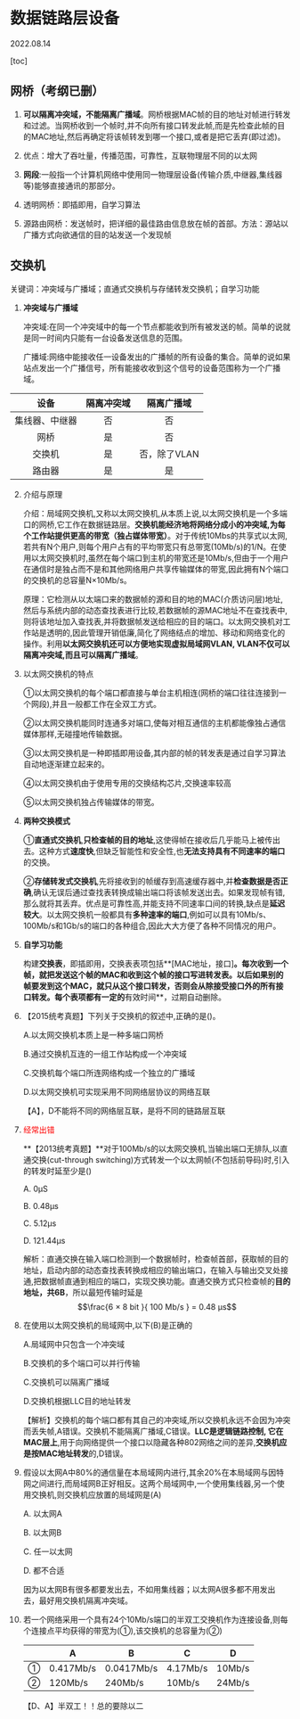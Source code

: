 # 数据链路层设备

2022.08.14

[toc]

## 网桥（考纲已删）

1. **可以隔离冲突域，不能隔离广播域**。网桥根据MAC帧的目的地址对帧进行转发和过滤。当网桥收到一个帧时,并不向所有接口转发此帧,而是先检查此帧的目的MAC地址,然后再确定将该帧转发到哪一个接口,或者是把它丢弃(即过滤)。
1. 优点：增大了吞吐量，传播范围，可靠性，互联物理层不同的以太网

2. **网段**:一般指一个计算机网络中使用同一物理层设备(传输介质,中继器,集线器等)能够直接通讯的那部分。
2. 透明网桥：即插即用，自学习算法
2. 源路由网桥：发送帧时，把详细的最佳路由信息放在帧的首部。方法：源站以广播方式向欲通信的目的站发送一个发现帧

## 交换机

关键词：冲突域与广播域；直通式交换机与存储转发交换机；自学习功能

1. **冲突域与广播域**

   冲突域:在同一个冲突域中的每一个节点都能收到所有被发送的帧。简单的说就是同一时间内只能有一台设备发送信息的范围。

   广播域:网络中能接收任一设备发出的广播帧的所有设备的集合。简单的说如果站点发出一个广播信号，所有能接收收到这个信号的设备范围称为一个广播域。

|      设备      | 隔离冲突域 |  隔离广播域  |
| :------------: | :--------: | :----------: |
| 集线器、中继器 |     否     |      否      |
|      网桥      |     是     |      否      |
|     交换机     |     是     | 否，除了VLAN |
|     路由器     |     是     |      是      |

2. 介绍与原理

   介绍：局域网交换机,又称以太网交换机,从本质上说,以太网交换机是一个多端口的网桥,它工作在数据链路层。**交换机能经济地将网络分成小的冲突域,为每个工作站提供更高的带宽（独占媒体带宽）**。对于传统10Mbs的共享式以太网,若共有N个用户,则每个用户占有的平均带宽只有总带宽(10Mb/s)的1/N。在使用以太网交换机时,虽然在每个端口到主机的带宽还是10Mb/s,但由于一个用户在通信时是独占而不是和其他网络用户共享传输媒体的带宽,因此拥有N个端口的交换机的总容量N×10Mb/s。

   原理：它检测从以太端口来的数据帧的源和目的地的MAC(介质访问层)地址,然后与系统内部的动态查找表进行比较,若数据帧的源MAC地址不在查找表中,则将该地址加入查找表,并将数据帧发送给相应的目的端口。以太网交换机对工作站是透明的,因此管理开销低廉,简化了网络结点的增加、移动和网络变化的操作。利用**以太网交换机还可以方便地实现虚拟局域网VLAN, VLAN不仅可以隔离冲突域,而且可以隔离广播域**。

5. 以太网交换机的特点

   ①以太网交换机的每个端口都直接与单台主机相连(网桥的端口往往连接到一个网段),并且一般都工作在全双工方式。

   ②以太网交换机能同时连通多对端口,使每对相互通信的主机都能像独占通信媒体那样,无碰撞地传输数据。

   ③以太网交换机是一种即插即用设备,其内部的帧的转发表是通过自学习算法自动地逐渐建立起来的。

   ④以太网交换机由于使用专用的交换结构芯片,交换速率较高

   ⑤以太网交换机独占传输媒体的带宽。

6. **两种交换模式**

   ①**直通式交换机**,**只检查帧的目的地址**,这使得帧在接收后几乎能马上被传出去。这种方式**速度快**,但缺乏智能性和安全性,也**无法支持具有不同速率的端口**的交换。

   ②**存储转发式交换机**,先将接收到的帧缓存到高速缓存器中,并**检查数据是否正确**,确认无误后通过查找表转换成输出端口将该帧发送出去。如果发现帧有错,那么就将其丢弃。优点是可靠性高,并能支持不同速率口间的转换,缺点是**延迟较大**。以太网交换机一般都具有**多种速率的端口**,例如可以具有10Mb/s、100Mb/s和1Gb/s的端口的各种组合,因此大大方便了各种不同情况的用户。

7. **自学习功能**

   构建**交换表**，即插即用，交换表表项包括**[MAC地址，接口]**。每次收到一个帧，就把发送这个帧的MAC和收到这个帧的接口写进转发表。以后如果别的帧要发到这个MAC，就只从这个接口转发，否则会从除接受接口外的所有接口转发。每个表项都有一定的**有效时间**，过期自动删除。

8. 【2015统考真题】下列关于交换机的叙述中,正确的是()。

   A.以太网交换机本质上是一种多端口网桥

   B.通过交换机互连的一组工作站构成一个冲突域

   C.交换机每个端口所连网络构成一个独立的广播域

   D.以太网交换机可实现采用不同网络层协议的网络互联

   【A】，D不能将不同的网络层互联，是将不同的链路层互联

7. <p style="color:red">经常出错</p>

   **【2013统考真题】**对于100Mb/s的以太网交换机,当输出端口无排队,以直通交换(cut-through switching)方式转发一个以太网帧(不包括前导码)时,引入的转发时延至少是()

   A. 0μS

   B. 0.48μs

   C. 5.12μs

   D. 121.44μs

   解析：直通交换在输入端口检测到一个数据帧时，检查帧首部，获取帧的目的地址，启动内部的动态查找表转换成相应的输出端口，在输入与输出交叉处接通,把数据帧直通到相应的端口，实现交换功能。直通交换方式只检查帧的**目的地址，共6B**，所以最短传输时延是$$\frac{6 × 8 bit }{ 100 Mb/s } = 0.48 μs$$

10. 在使用以太网交换机的局域网中,以下(B)是正确的

    A.局域网中只包含一个冲突域

    B.交换机的多个端口可以并行传输

    C.交换机可以隔离广播域

    D.交换机根据LLC目的地址转发

    【解析】交换机的每个端口都有其自己的冲突域,所以交换机永远不会因为冲突而丢失帧,A错误。交换机不能隔离广播域,C错误。**LLC是逻辑链路控制, 它在MAC层上**,用于向网络提供一个接口以隐藏各种802网络之间的差异,**交换机应是按MAC地址转发**的,D错误。

11. 假设以太网A中80%的通信量在本局域网内进行,其余20%在本局域网与因特网之间进行,而局域网B正好相反。这两个局域网中,一个使用集线器,另一个使用交换机,则交换机应放置的局域网是(A)

    A. 以太网A

    B. 以太网B

    C. 任一以太网

    D. 都不合适

    因为以太网B有很多都要发出去，不如用集线器；以太网A很多都不用发出去，最好用交换机隔离冲突域。

12. 若一个网络采用一个具有24个10Mb/s端口的半双工交换机作为连接设备,则每个连接点平均获得的带宽为(①),该交换机的总容量为(②)

    |      | A         | B          | C        | D      |
    | ---- | --------- | ---------- | -------- | ------ |
    | ①    | 0.417Mb/s | 0.0417Mb/s | 4.17Mb/s | 10Mb/s |
    | ②    | 120Mb/s   | 240Mb/s    | 10Mb/s   | 24Mb/s |

    【D、A】半双工！！总的要除以二
